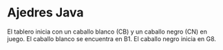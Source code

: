 # Ajedres Java
El tablero inicia con un caballo blanco (CB) y un caballo negro (CN) en juego. El caballo blanco se encuentra en B1. El caballo negro inicia en G8.
